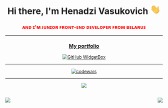 <style type="text/css">
  .container-widget {
    display: flex;
    justify-content: space-between;
  }
</style>
<h1 align="center">Hi there, I'm Henadzi Vasukovich
<img src="./image/Hi.gif" height="32" alt=''/></h1>
<h3 align="center" style="color: red;">ᴀɴᴅ ɪ'ᴍ ᴊᴜɴɪᴏʀ ꜰʀᴏɴᴛ-ᴇɴᴅ ᴅᴇᴠᴇʟᴏᴘᴇʀ ꜰʀᴏᴍ ʙᴇʟᴀʀᴜꜱ</h3>
<hr>
<div align='center'>

### [My portfolio](https://portfolio-brbrov.vercel.app/)

[![GitHub WidgetBox](https://github-widgetbox.vercel.app/api/skills?languages=js,ts,html,css,sass,angular,nodejs)](https://github.com/Jurredr/github-widgetbox)

<hr>

[![codewars](https://www.codewars.com/users/rsschool_ae8e848385a4fb36/badges/large)](https://www.codewars.com/users/rsschool_ae8e848385a4fb36/badges/large)

<hr>

![](https://github-profile-summary-cards.vercel.app/api/cards/profile-details?username=brbrov&theme=github)

<div align='center' class="container-widget">
<div>

![](https://github-profile-summary-cards.vercel.app/api/cards/repos-per-language?username=brbrov&theme=vue)

</div>

<div>

![](https://github-profile-summary-cards.vercel.app/api/cards/stats?username=brbrov&theme=solarized)

</div>
</div>

</div>